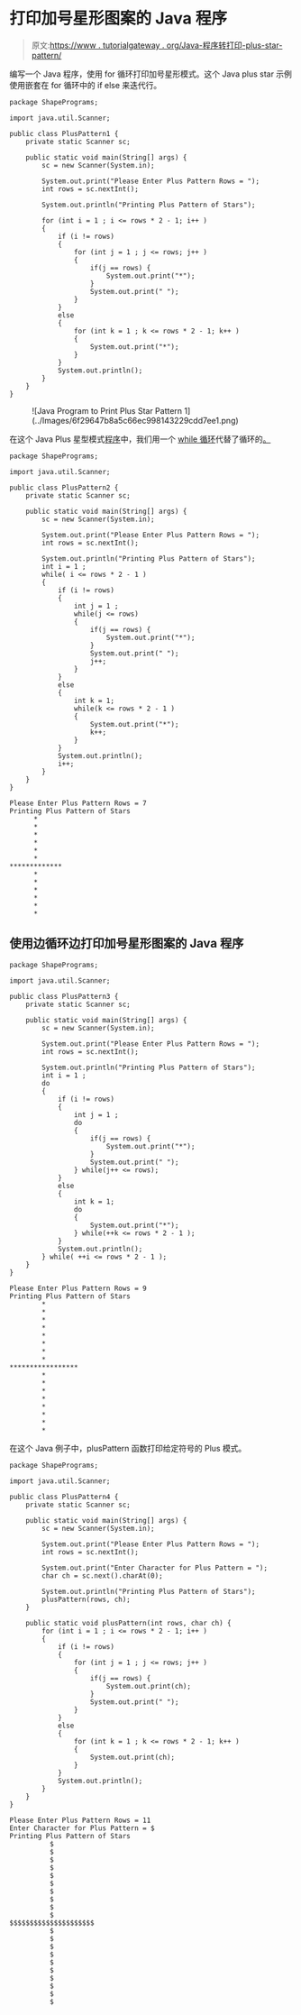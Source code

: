 # 打印加号星形图案的 Java 程序

> 原文:[https://www . tutorialgateway . org/Java-程序转打印-plus-star-pattern/](https://www.tutorialgateway.org/java-program-to-print-plus-star-pattern/)

编写一个 Java 程序，使用 for 循环打印加号星形模式。这个 Java plus star 示例使用嵌套在 for 循环中的 if else 来迭代行。

```
package ShapePrograms;

import java.util.Scanner;

public class PlusPattern1 {
	private static Scanner sc;

	public static void main(String[] args) {
		sc = new Scanner(System.in);

		System.out.print("Please Enter Plus Pattern Rows = ");
		int rows = sc.nextInt();

		System.out.println("Printing Plus Pattern of Stars");

		for (int i = 1 ; i <= rows * 2 - 1; i++ ) 
		{
			if (i != rows) 
			{
				for (int j = 1 ; j <= rows; j++ ) 
				{
					if(j == rows) {
						System.out.print("*");
					}
					System.out.print(" ");
				}
			}
			else 
			{	
				for (int k = 1 ; k <= rows * 2 - 1; k++ ) 
				{
					System.out.print("*");
				}
			}
			System.out.println();
		}
	}
}
```

<figure class="wp-block-image size-large">![Java Program to Print Plus Star Pattern 1](../Images/6f29647b8a5c66ec998143229cdd7ee1.png)</figure>

在这个 Java Plus 星型模式[程序](https://www.tutorialgateway.org/learn-java-programs/)中，我们用一个 [while 循环](https://www.tutorialgateway.org/java-while-loop/)代替了循环的[。](https://www.tutorialgateway.org/java-for-loop/)

```
package ShapePrograms;

import java.util.Scanner;

public class PlusPattern2 {
	private static Scanner sc;

	public static void main(String[] args) {
		sc = new Scanner(System.in);

		System.out.print("Please Enter Plus Pattern Rows = ");
		int rows = sc.nextInt();

		System.out.println("Printing Plus Pattern of Stars");
		int i = 1 ;
		while( i <= rows * 2 - 1 ) 
		{
			if (i != rows) 
			{
				int j = 1 ;
				while(j <= rows) 
				{
					if(j == rows) {
						System.out.print("*");
					}
					System.out.print(" ");
					j++;
				}
			}
			else 
			{
				int k = 1;
				while(k <= rows * 2 - 1 ) 
				{
					System.out.print("*");
					k++;
				}
			}
			System.out.println();
			i++;
		}
	}
}
```

```
Please Enter Plus Pattern Rows = 7
Printing Plus Pattern of Stars
      * 
      * 
      * 
      * 
      * 
      * 
*************
      * 
      * 
      * 
      * 
      * 
      * 
```

## 使用边循环边打印加号星形图案的 Java 程序

```
package ShapePrograms;

import java.util.Scanner;

public class PlusPattern3 {
	private static Scanner sc;

	public static void main(String[] args) {
		sc = new Scanner(System.in);

		System.out.print("Please Enter Plus Pattern Rows = ");
		int rows = sc.nextInt();

		System.out.println("Printing Plus Pattern of Stars");
		int i = 1 ;
		do
		{
			if (i != rows) 
			{
				int j = 1 ;
				do
				{
					if(j == rows) {
						System.out.print("*");
					}
					System.out.print(" ");
				} while(j++ <= rows);
			}
			else 
			{
				int k = 1;
				do
				{
					System.out.print("*");
				} while(++k <= rows * 2 - 1 );
			}
			System.out.println();
		} while( ++i <= rows * 2 - 1 );
	}
}
```

```
Please Enter Plus Pattern Rows = 9
Printing Plus Pattern of Stars
        *  
        *  
        *  
        *  
        *  
        *  
        *  
        *  
*****************
        *  
        *  
        *  
        *  
        *  
        *  
        *  
        * 
```

在这个 Java 例子中，plusPattern 函数打印给定符号的 Plus 模式。

```
package ShapePrograms;

import java.util.Scanner;

public class PlusPattern4 {
	private static Scanner sc;

	public static void main(String[] args) {
		sc = new Scanner(System.in);

		System.out.print("Please Enter Plus Pattern Rows = ");
		int rows = sc.nextInt();

		System.out.print("Enter Character for Plus Pattern = ");
		char ch = sc.next().charAt(0);

		System.out.println("Printing Plus Pattern of Stars");
		plusPattern(rows, ch);	
	}

	public static void plusPattern(int rows, char ch) {
		for (int i = 1 ; i <= rows * 2 - 1; i++ ) 
		{
			if (i != rows) 
			{
				for (int j = 1 ; j <= rows; j++ ) 
				{
					if(j == rows) {
						System.out.print(ch);
					}
					System.out.print(" ");
				}
			}
			else 
			{	
				for (int k = 1 ; k <= rows * 2 - 1; k++ ) 
				{
					System.out.print(ch);
				}
			}
			System.out.println();
		}
	}
}
```

```
Please Enter Plus Pattern Rows = 11
Enter Character for Plus Pattern = $
Printing Plus Pattern of Stars
          $ 
          $ 
          $ 
          $ 
          $ 
          $ 
          $ 
          $ 
          $ 
          $ 
$$$$$$$$$$$$$$$$$$$$$
          $ 
          $ 
          $ 
          $ 
          $ 
          $ 
          $ 
          $ 
          $ 
          $
```
